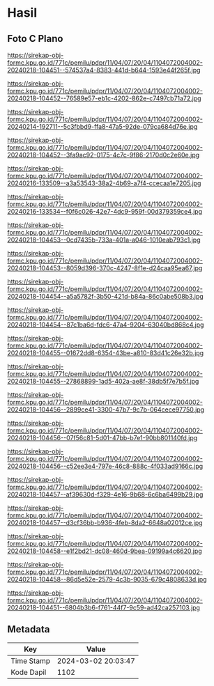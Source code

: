 # Hasil

## Foto C Plano

https://sirekap-obj-formc.kpu.go.id/771c/pemilu/pdpr/11/04/07/20/04/1104072004002-20240218-104451--574537a4-8383-441d-b644-1593e44f265f.jpg

https://sirekap-obj-formc.kpu.go.id/771c/pemilu/pdpr/11/04/07/20/04/1104072004002-20240218-104452--76589e57-eb1c-4202-862e-c7497cb71a72.jpg

https://sirekap-obj-formc.kpu.go.id/771c/pemilu/pdpr/11/04/07/20/04/1104072004002-20240214-192711--5c3fbbd9-ffa8-47a5-92de-079ca684d76e.jpg

https://sirekap-obj-formc.kpu.go.id/771c/pemilu/pdpr/11/04/07/20/04/1104072004002-20240218-104452--3fa9ac92-0175-4c7c-9f86-2170d0c2e60e.jpg

https://sirekap-obj-formc.kpu.go.id/771c/pemilu/pdpr/11/04/07/20/04/1104072004002-20240216-133509--a3a53543-38a2-4b69-a7f4-ccecaa1e7205.jpg

https://sirekap-obj-formc.kpu.go.id/771c/pemilu/pdpr/11/04/07/20/04/1104072004002-20240216-133534--f0f6c026-42e7-4dc9-959f-00d379359ce4.jpg

https://sirekap-obj-formc.kpu.go.id/771c/pemilu/pdpr/11/04/07/20/04/1104072004002-20240218-104453--0cd7435b-733a-401a-a046-1010eab793c1.jpg

https://sirekap-obj-formc.kpu.go.id/771c/pemilu/pdpr/11/04/07/20/04/1104072004002-20240218-104453--8059d396-370c-4247-8f1e-d24caa95ea67.jpg

https://sirekap-obj-formc.kpu.go.id/771c/pemilu/pdpr/11/04/07/20/04/1104072004002-20240218-104454--a5a5782f-3b50-421d-b84a-86c0abe508b3.jpg

https://sirekap-obj-formc.kpu.go.id/771c/pemilu/pdpr/11/04/07/20/04/1104072004002-20240218-104454--87c1ba6d-fdc6-47a4-9204-63040bd868c4.jpg

https://sirekap-obj-formc.kpu.go.id/771c/pemilu/pdpr/11/04/07/20/04/1104072004002-20240218-104455--01672dd8-6354-43be-a810-83d41c26e32b.jpg

https://sirekap-obj-formc.kpu.go.id/771c/pemilu/pdpr/11/04/07/20/04/1104072004002-20240218-104455--27868899-1ad5-402a-ae8f-38db5f7e7b5f.jpg

https://sirekap-obj-formc.kpu.go.id/771c/pemilu/pdpr/11/04/07/20/04/1104072004002-20240218-104456--2899ce41-3300-47b7-9c7b-064cece97750.jpg

https://sirekap-obj-formc.kpu.go.id/771c/pemilu/pdpr/11/04/07/20/04/1104072004002-20240218-104456--07f56c81-5d01-47bb-b7e1-90bb801140fd.jpg

https://sirekap-obj-formc.kpu.go.id/771c/pemilu/pdpr/11/04/07/20/04/1104072004002-20240218-104456--c52ee3e4-797e-46c8-888c-4f033ad9166c.jpg

https://sirekap-obj-formc.kpu.go.id/771c/pemilu/pdpr/11/04/07/20/04/1104072004002-20240218-104457--af39630d-f329-4e16-9b68-6c6ba6499b29.jpg

https://sirekap-obj-formc.kpu.go.id/771c/pemilu/pdpr/11/04/07/20/04/1104072004002-20240218-104457--d3cf36bb-b936-4feb-8da2-6648a02012ce.jpg

https://sirekap-obj-formc.kpu.go.id/771c/pemilu/pdpr/11/04/07/20/04/1104072004002-20240218-104458--e1f2bd21-dc08-460d-9bea-09199a4c6620.jpg

https://sirekap-obj-formc.kpu.go.id/771c/pemilu/pdpr/11/04/07/20/04/1104072004002-20240218-104458--86d5e52e-2579-4c3b-9035-679c4808633d.jpg

https://sirekap-obj-formc.kpu.go.id/771c/pemilu/pdpr/11/04/07/20/04/1104072004002-20240218-104451--6804b3b6-f761-44f7-9c59-ad42ca257103.jpg


## Metadata

| Key        | Value               |
| ---------- | ------------------- |
| Time Stamp | 2024-03-02 20:03:47 |
| Kode Dapil | 1102                |



